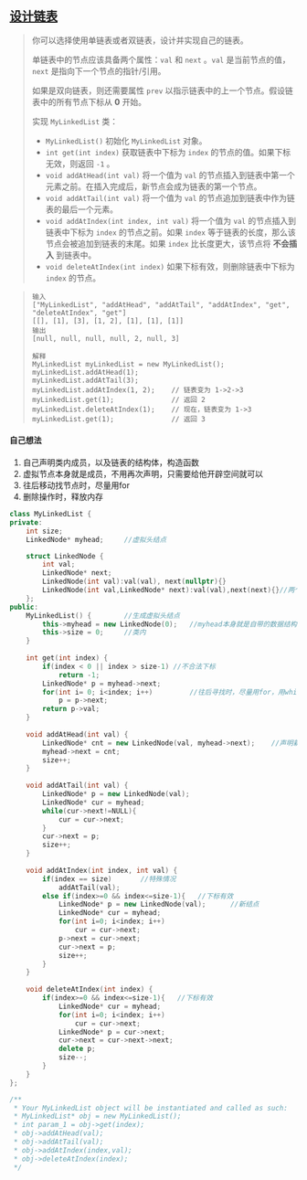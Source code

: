 ## [设计链表](https://leetcode.cn/problems/design-linked-list/)

> 你可以选择使用单链表或者双链表，设计并实现自己的链表。
>
> 单链表中的节点应该具备两个属性：`val` 和 `next` 。`val` 是当前节点的值，`next` 是指向下一个节点的指针/引用。
>
> 如果是双向链表，则还需要属性 `prev` 以指示链表中的上一个节点。假设链表中的所有节点下标从 **0** 开始。
>
> 实现 `MyLinkedList` 类：
>
> - `MyLinkedList()` 初始化 `MyLinkedList` 对象。
> - `int get(int index)` 获取链表中下标为 `index` 的节点的值。如果下标无效，则返回 `-1` 。
> - `void addAtHead(int val)` 将一个值为 `val` 的节点插入到链表中第一个元素之前。在插入完成后，新节点会成为链表的第一个节点。
> - `void addAtTail(int val)` 将一个值为 `val` 的节点追加到链表中作为链表的最后一个元素。
> - `void addAtIndex(int index, int val)` 将一个值为 `val` 的节点插入到链表中下标为 `index` 的节点之前。如果 `index` 等于链表的长度，那么该节点会被追加到链表的末尾。如果 `index` 比长度更大，该节点将 **不会插入** 到链表中。
> - `void deleteAtIndex(int index)` 如果下标有效，则删除链表中下标为 `index` 的节点。

> ```
> 输入
> ["MyLinkedList", "addAtHead", "addAtTail", "addAtIndex", "get", "deleteAtIndex", "get"]
> [[], [1], [3], [1, 2], [1], [1], [1]]
> 输出
> [null, null, null, null, 2, null, 3]
> 
> 解释
> MyLinkedList myLinkedList = new MyLinkedList();
> myLinkedList.addAtHead(1);
> myLinkedList.addAtTail(3);
> myLinkedList.addAtIndex(1, 2);    // 链表变为 1->2->3
> myLinkedList.get(1);              // 返回 2
> myLinkedList.deleteAtIndex(1);    // 现在，链表变为 1->3
> myLinkedList.get(1);              // 返回 3
> ```



#### 自己想法

1. 自己声明类内成员，以及链表的结构体，构造函数
2. 虚拟节点本身就是成员，不用再次声明，只需要给他开辟空间就可以
3. 往后移动找节点时，尽量用for
4. 删除操作时，释放内存

```c++
class MyLinkedList {
private:
    int size;
    LinkedNode* myhead;     //虚拟头结点

    struct LinkedNode {
        int val;
        LinkedNode* next;
        LinkedNode(int val):val(val), next(nullptr){}
        LinkedNode(int val,LinkedNode* next):val(val),next(next){}//两个参数
    };
public:
    MyLinkedList() {        //生成虚拟头结点
        this->myhead = new LinkedNode(0);   //myhead本身就是自带的数据结构，不需要再次声明了，只给他开辟空间就可以了
        this->size = 0;     //类内
    }
    
    int get(int index) {
        if(index < 0 || index > size-1) //不合法下标
            return -1;
        LinkedNode* p = myhead->next;
        for(int i= 0; i<index; i++)         //往后寻找时，尽量用for，用while时先--和后--区别很大
            p = p->next;
        return p->val;
    }
    
    void addAtHead(int val) {
        LinkedNode* cnt = new LinkedNode(val, myhead->next);    //声明新节点
        myhead->next = cnt;
        size++;
    }
    
    void addAtTail(int val) {
        LinkedNode* p = new LinkedNode(val);
        LinkedNode* cur = myhead;
        while(cur->next!=NULL){
            cur = cur->next;
        }
        cur->next = p;
        size++;
    }
    
    void addAtIndex(int index, int val) {
        if(index == size)       //特殊情况
            addAtTail(val);
        else if(index>=0 && index<=size-1){   //下标有效
            LinkedNode* p = new LinkedNode(val);      //新结点
            LinkedNode* cur = myhead;
            for(int i=0; i<index; i++)
                cur = cur->next;
            p->next = cur->next;
            cur->next = p;
            size++;
        }
    }
    
    void deleteAtIndex(int index) {
        if(index>=0 && index<=size-1){   //下标有效
            LinkedNode* cur = myhead;
            for(int i=0; i<index; i++)
                cur = cur->next;
            LinkedNode* p = cur->next;
            cur->next = cur->next->next;
            delete p;
            size--;
        }
    }
};

/**
 * Your MyLinkedList object will be instantiated and called as such:
 * MyLinkedList* obj = new MyLinkedList();
 * int param_1 = obj->get(index);
 * obj->addAtHead(val);
 * obj->addAtTail(val);
 * obj->addAtIndex(index,val);
 * obj->deleteAtIndex(index);
 */
```

